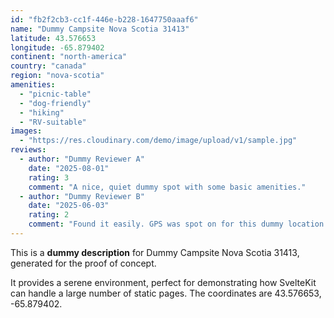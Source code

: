 ```yaml
---
id: "fb2f2cb3-cc1f-446e-b228-1647750aaaf6"
name: "Dummy Campsite Nova Scotia 31413"
latitude: 43.576653
longitude: -65.879402
continent: "north-america"
country: "canada"
region: "nova-scotia"
amenities:
  - "picnic-table"
  - "dog-friendly"
  - "hiking"
  - "RV-suitable"
images:
  - "https://res.cloudinary.com/demo/image/upload/v1/sample.jpg"
reviews:
  - author: "Dummy Reviewer A"
    date: "2025-08-01"
    rating: 3
    comment: "A nice, quiet dummy spot with some basic amenities."
  - author: "Dummy Reviewer B"
    date: "2025-06-03"
    rating: 2
    comment: "Found it easily. GPS was spot on for this dummy location."
---
```


This is a **dummy description** for Dummy Campsite Nova Scotia 31413, generated for the proof of concept.

It provides a serene environment, perfect for demonstrating how SvelteKit can handle a large number of static pages. The coordinates are 43.576653, -65.879402.
